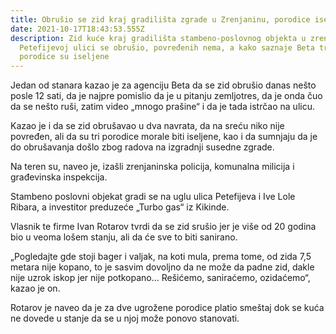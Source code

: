 ```yaml
---
title: Obrušio se zid kraj gradilišta zgrade u Zrenjaninu, porodice iseljene
date: 2021-10-17T18:43:53.555Z
description: Zid kuće kraj gradilišta stambeno-poslovnog objekta u zrenjaninskoj
  Petefijevoj ulici se obrušio, povređenih nema, a kako saznaje Beta tri
  porodice su iseljene
---
```

<!--StartFragment-->

Jedan od stanara kazao je za agenciju Beta da se zid obrušio danas nešto posle 12 sati, da je najpre pomislio da je u pitanju zemljotres, da je onda čuo da se nešto ruši, zatim video „mnogo prašine“ i da je tada istrčao na ulicu.

Kazao je i da se zid obrušavao u dva navrata, da na sreću niko nije povređen, ali da su tri porodice morale biti iseljene, kao i da sumnjaju da je do obrušavanja došlo zbog radova na izgradnji susedne zgrade.

Na teren su, naveo je, izašli zrenjaninska policija, komunalna milicija i građevinska inspekcija.

Stambeno poslovni objekat gradi se na uglu ulica Petefijeva i Ive Lole Ribara, a investitor preduzeće „Turbo gas“ iz Kikinde.

Vlasnik te firme Ivan Rotarov tvrdi da se zid srušio jer je više od 20 godina bio u veoma lošem stanju, ali da će sve to biti sanirano.

„Pogledajte gde stoji bager i valjak, na koti mula, prema tome, od zida 7,5 metara nije kopano, to je sasvim dovoljno da ne može da padne zid, dakle nije uzrok iskop jer nije potkopano… Rešićemo, saniraćemo, ozidaćemo“, kazao je on.

Rotarov je naveo da je za dve ugrožene porodice platio smeštaj dok se kuća ne dovede u stanje da se u njoj može ponovo stanovati.



<!--EndFragment-->